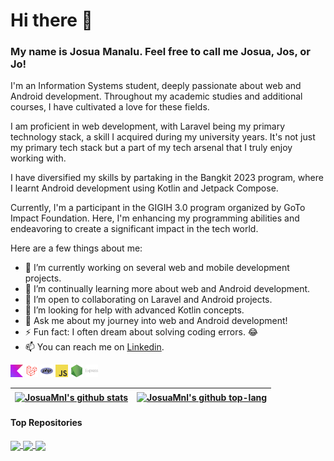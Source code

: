 # Hi there 👋

### My name is Josua Manalu. Feel free to call me Josua, Jos, or Jo!

I'm an Information Systems student, deeply passionate about web and Android development. Throughout my academic studies and additional courses, I have cultivated a love for these fields.

I am proficient in web development, with Laravel being my primary technology stack, a skill I acquired during my university years. It's not just my primary tech stack but a part of my tech arsenal that I truly enjoy working with.

I have diversified my skills by partaking in the Bangkit 2023 program, where I learnt Android development using Kotlin and Jetpack Compose.

Currently, I'm a participant in the GIGIH 3.0 program organized by GoTo Impact Foundation. Here, I'm enhancing my programming abilities and endeavoring to create a significant impact in the tech world.

Here are a few things about me:

-   🔭 I’m currently working on several web and mobile development projects.
-   🌱 I’m continually learning more about web and Android development.
-   👯 I’m open to collaborating on Laravel and Android projects.
-   🤔 I’m looking for help with advanced Kotlin concepts.
-   💬 Ask me about my journey into web and Android development!
-   ⚡ Fun fact: I often dream about solving coding errors. 😂
-   📫 You can reach me on [Linkedin](https://www.linkedin.com/in/josua-manalu-5b66a0207/).

<code><img height="20" alt="kotlin" src="https://raw.githubusercontent.com/github/explore/80688e429a7d4ef2fca1e82350fe8e3517d3494d/topics/kotlin/kotlin.png"></code>
<code><img height="20" alt="laravel" src="https://raw.githubusercontent.com/github/explore/80688e429a7d4ef2fca1e82350fe8e3517d3494d/topics/laravel/laravel.png"></code>
<code><img height="20" alt="php" src="https://raw.githubusercontent.com/github/explore/80688e429a7d4ef2fca1e82350fe8e3517d3494d/topics/php/php.png"></code>
<code><img height="20" alt="javascript" src="https://raw.githubusercontent.com/github/explore/80688e429a7d4ef2fca1e82350fe8e3517d3494d/topics/javascript/javascript.png"></code>
<code><img height="20" alt="nodejs" src="https://raw.githubusercontent.com/github/explore/80688e429a7d4ef2fca1e82350fe8e3517d3494d/topics/nodejs/nodejs.png"></code>
<code><img height="20" alt="expressjs" src="https://raw.githubusercontent.com/github/explore/80688e429a7d4ef2fca1e82350fe8e3517d3494d/topics/express/express.png"></code>

| <a href="https://github.com/JosuaMnl"><img align="center" src="https://github-readme-stats.vercel.app/api?username=JosuaMnl&show_icons=true&include_all_commits=true&theme=buefy&hide_border=true" alt="JosuaMnl's github stats" /></a> | <a href="https://github.com/JosuaMnl"><img align="center" src="https://github-readme-stats.vercel.app/api/top-langs/?username=JosuaMnl&layout=compact&theme=buefy&hide_border=true" alt="JosuaMnl's github top-lang"/></a> |
| ------------- | ------------- |

#### Top Repositories


<a href="https://github.com/JosuaMnl/Re-Clothes">
  <img align="center" src="https://github-readme-stats.vercel.app/api/pin/?username=JosuaMnl&repo=Re-Clothes&theme=buefy" />
</a>
<a href="https://github.com/JosuaMnl/StoryApp">
  <img align="center" src="https://github-readme-stats.vercel.app/api/pin/?username=JosuaMnl&repo=StoryApp&theme=buefy" />
</a>
<a href="https://github.com/JosuaMnl/MDPTV">
  <img align="center" src="https://github-readme-stats.vercel.app/api/pin/?username=JosuaMnl&repo=MDPTV&theme=buefy" />
</a>
